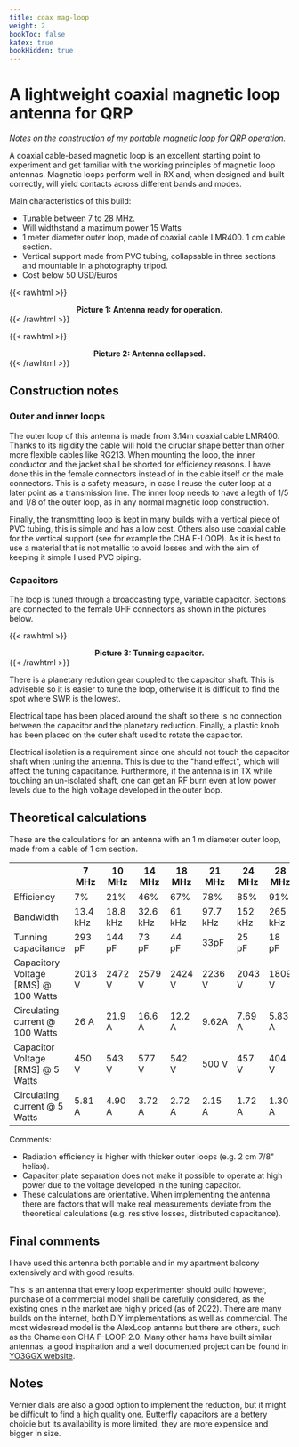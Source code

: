```yaml
---
title: coax mag-loop
weight: 2
bookToc: false
katex: true
bookHidden: true
---
```


# A lightweight coaxial magnetic loop antenna for QRP
*Notes on the construction of my portable magnetic loop for QRP operation.*

A coaxial cable-based magnetic loop is an excellent starting point to experiment and get familiar with the working principles of magnetic loop antennas. Magnetic loops perform well in RX and, when designed and built correctly, will yield contacts across different bands and modes.

Main characteristics of this build:
* Tunable between 7 to 28 MHz.
* Will widthstand a maximum power 15 Watts
* 1 meter diameter outer loop, made of coaxial cable LMR400. 1 cm cable section.
* Vertical support made from PVC tubing, collapsable in three sections and mountable in a photography tripod.
* Cost below 50 USD/Euros

{{< rawhtml >}}
<div style="text-align:center">
<img src="" />
<figcaption><b>Picture 1: Antenna ready for operation.</b></figcaption>
</div>
{{< /rawhtml >}}

{{< rawhtml >}}
<div style="text-align:center">
<img src="" />
<figcaption><b>Picture 2: Antenna collapsed.</b></figcaption>
</div>
{{< /rawhtml >}}

## Construction notes

### Outer and inner loops
The outer loop of this antenna is made from 3.14m coaxial cable LMR400. Thanks to its rigidity the cable will hold the ciruclar shape better than other more flexible cables like RG213. When mounting the loop, the inner conductor and the jacket shall be shorted for efficiency reasons. I have done this in the female connectors instead of in the cable itself or the male connectors. This is a safety measure, in case I reuse the outer loop at a later point as a transmission line. The inner loop needs to have a legth of 1/5 and 1/8 of the outer loop, as in any normal magnetic loop construction.

Finally, the transmitting loop is kept in many builds with a vertical piece of PVC tubing, this is simple and has a low cost. Others also use coaxial cable for the vertical support (see for example the CHA F-LOOP). As it is best to use a material that is not metallic to avoid losses and with the aim of keeping it simple I used PVC piping.

### Capacitors
The loop is tuned through a broadcasting type, variable capacitor. Sections are connected to the female UHF connectors as shown in the pictures below.

{{< rawhtml >}}
<div style="text-align:center">
<img src="" />
<figcaption><b>Picture 3: Tunning capacitor.</b></figcaption>
</div>
{{< /rawhtml >}}

There is a planetary redution gear coupled to the capacitor shaft. This is adviseble so it is easier to tune the loop, otherwise it is difficult to find the spot where SWR is the lowest.

Electrical tape has been placed around the shaft so there is no connection between the capacitor and the planetary reduction. Finally, a plastic knob has been placed on the outer shaft used to rotate the capacitor.

Electrical isolation is a requirement since one should not touch the capacitor shaft when tuning the antenna. This is due to the "hand effect", which will affect the tuning capacitance. Furthermore, if the antenna is in TX while touching an un-isolated shaft, one can get an RF burn even at low power levels due to the high voltage developed in the outer loop.

## Theoretical calculations
These are the calculations for an antenna with an 1 m diameter outer loop, made from a cable of 1 cm section.

|                                               | 7 MHz     | 10 MHz    | 14 MHz    | 18 MHz  | 21 MHz   | 24 MHz   | 28 MHz    |
|-----------------------------------------------|-----------|-----------|-----------|---------|----------|----------|-----------|
| Efficiency                                    | 7%        | 21%       |  46%      | 67%     | 78%      | 85%      |  91%      |
| Bandwidth                                     | 13.4 kHz  | 18.8 kHz  |  32.6 kHz | 61 kHz  | 97.7 kHz | 152 kHz  |  265 kHz  |
| Tunning capacitance                           | 293 pF    | 144 pF    |  73 pF    | 44 pF   | 33pF     | 25 pF    |  18 pF    |
| Capacitory Voltage [RMS] @ 100 Watts          | 2013 V    | 2472 V    |  2579 V   | 2424 V  | 2236 V   | 2043 V   |  1809 V   |
| Circulating current @ 100 Watts               | 26 A      | 21.9 A    |  16.6 A   | 12.2 A  | 9.62A    | 7.69 A   |  5.83 A   |
| Capacitor Voltage [RMS] @ 5 Watts             | 450 V     | 543 V     |  577 V    | 542 V   | 500 V    | 457 V    |  404 V    | 
| Circulating current @ 5 Watts                 | 5.81 A    | 4.90 A    |  3.72 A   | 2.72 A  | 2.15 A   | 1.72 A   | 1.30 A    |

Comments:
* Radiation efficiency is higher with thicker outer loops (e.g. 2 cm 7/8" heliax).
* Capacitor plate separation does not make it possible to operate at high power due to the voltage developed in the tuning capacitor.
* These calculations are orientative. When implementing the antenna there are factors that will make real measurements deviate from the theoretical calculations (e.g. resistive losses, distributed capacitance).

## Final comments
I have used this antenna both portable and in my apartment balcony extensively and with good results. 

This is an antenna that every loop experimenter should build however, purchase of a commercial model shall be carefully considered, as the existing ones in the market are highly priced (as of 2022). There are many builds on the internet, both DIY implementations as well as commercial. The most widesread model is the AlexLoop antenna but there are others, such as the Chameleon CHA F-LOOP 2.0. Many other hams have built similar antennas, a good inspiration and a well documented project can be found in [YO3GGX website](https://www.yo3ggx.ro/magloop/PortableMagLoopBuild_v1.0.pdf).

## Notes
Vernier dials are also a good option to implement the reduction, but it might be difficult to find a high quality one.
Butterfly capacitors are a bettery choicie but its availability is more limited, they are more expensice and bigger in size.